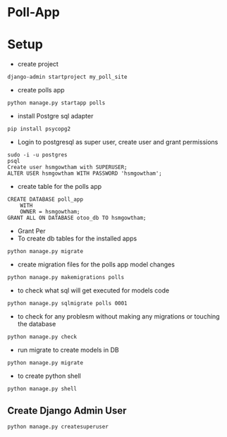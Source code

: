 # Poll-App


# Setup
- create project
```
django-admin startproject my_poll_site
```
- create polls app
```
python manage.py startapp polls
```
- install Postgre sql adapter
```
pip install psycopg2
```
- Login to postgresql as super user, create user and grant permissions
```
sudo -i -u postgres
psql
Create user hsmgowtham with SUPERUSER;
ALTER USER hsmgowtham WITH PASSWORD 'hsmgowtham';
```
- create table for the polls app
```
CREATE DATABASE poll_app
    WITH
    OWNER = hsmgowtham;
GRANT ALL ON DATABASE otoo_db TO hsmgowtham;
```
- Grant Per
- To create db tables for the installed apps
```
python manage.py migrate
```
- create migration files for the polls app model changes
```
python manage.py makemigrations polls
```
- to check what sql will get executed for models code
```
python manage.py sqlmigrate polls 0001
```
- to check for any problesm without making any migrations or touching the database
```
python manage.py check
```
- run migrate to create models in DB
```
python manage.py migrate
```
- to create python shell
```
python manage.py shell
```
## Create Django Admin User
```
python manage.py createsuperuser
```
